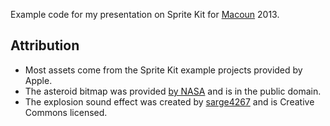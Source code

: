 Example code for my presentation on Sprite Kit for [Macoun][1] 2013.

## Attribution

* Most assets come from the Sprite Kit example projects provided by Apple.
* The asteroid bitmap was provided [by NASA][3] and is in the public domain.
* The explosion sound effect was created by [sarge4267][2] and is Creative Commons licensed.

[1]: http://macoun.de/
[2]: http://www.freesound.org/people/sarge4267/sounds/102734/
[3]: http://commons.wikimedia.org/wiki/File:Asteroid_1998_KY26_croped.jpg
